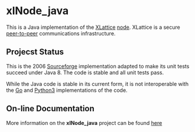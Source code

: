 # xlNode_java

This is a Java implementation of the
[XLattice](https://jddixon.github.io/xlattice)
[node](https://jddixon.github.io/xlattice/node).
XLattice is a secure
[peer-to-peer](https://en.wikipedia.org/wiki/Peer-to-peer)
communications infrastructure.

## Projecst Status

This is the 2006
[Sourceforge](http://xlattice.sourceforge.net)
implementation adapted to make its unit tests succeed under Java 8.
The code is stable and all unit tests pass.

While the Java code is stable in its current form, it is not
interoperable with the
[Go](https://jddixon.github.io/xlNode_go)
and
[Python3](https://jddixon.github.io/xlattice)
implementations of the code.

## On-line Documentation

More information on the **xlNode_java** project can be found
[here](https://jddixon.github.io/xlNode_java)
